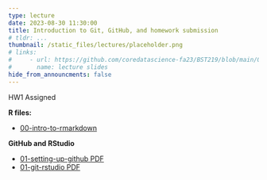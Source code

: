 ```yaml
---
type: lecture
date: 2023-08-30 11:30:00
title: Introduction to Git, GitHub, and homework submission
# tldr: ...
thumbnail: /static_files/lectures/placeholder.png
# links:
#     - url: https://github.com/coredatascience-fa23/BST219/blob/main/00_course_introduction/Lecture_01.pdf
#       name: lecture slides
hide_from_announcments: false
---
```

HW1 Assigned

**R files:**
- [00-intro-to-rmarkdown](https://github.com/coredatascience-fa23/BST219/blob/main/01_R-basics/00-intro-to-rmarkdown.Rmd)

**GitHub and RStudio**
- [01-setting-up-github PDF](https://github.com/coredatascience-fa23/BST219/blob/main/02_git-and-github/01-setting-up-github.pdf)
- [01-git-rstudio PDF](https://github.com/coredatascience-fa23/BST219/blob/main/02_git-and-github/02-git-rstudio.pdf)